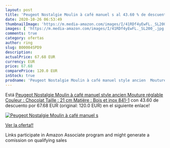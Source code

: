 ```yaml
---
layout: post
title: 'Peugeot Nostalgie Moulin à café manuel s al 43.60 % de descuento'
date: 2020-10-26 06:53:49
thumbnailImage: 'https://m.media-amazon.com/images/I/41RDf4yEwFL._SL200_.jpg'
images: [ 'https://m.media-amazon.com/images/I/41RDf4yEwFL._SL200_.jpg' ]
comments: true
category: ofertas
author: ring
slug: B00004SPD9
description:
actualPrice: 67.68 EUR
currency: EUR
price: 67.68
comparePrice: 120.0 EUR
inStock: true
prodname: 'Peugeot Nostalgie Moulin à café manuel style ancien  Mouture réglable  Couleur : Chocolat  Taille : 21 cm  Matière : Bois et inox  841-1'
---
```


Está [Peugeot Nostalgie Moulin à café manuel style ancien  Mouture réglable  Couleur : Chocolat  Taille : 21 cm  Matière : Bois et inox  841-1](https://www.amazon.fr/dp/B00004SPD9/?tag=tolees0d-21) con 43.60 de descuento por 67.68 EUR (original: 120.0 EUR) en el siguiente enlace!

[![Peugeot Nostalgie Moulin à café manuel s](https://m.media-amazon.com/images/I/41RDf4yEwFL._SL200_.jpg)](https://www.amazon.fr/dp/B00004SPD9/?tag=tolees0d-21)

[Ver la oferta!!](https://www.amazon.fr/dp/B00004SPD9/?tag=tolees0d-21)

Links participate in Amazon Associate program and might generate a comission on qualifying sales


